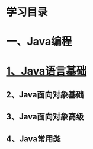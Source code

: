 # 学习目录

# 一、Java编程

#  [1、Java语言基础](docs\Java语言基础.md) 

## 2、Java面向对象基础

## 3、Java面向对象高级

## 4、Java常用类


